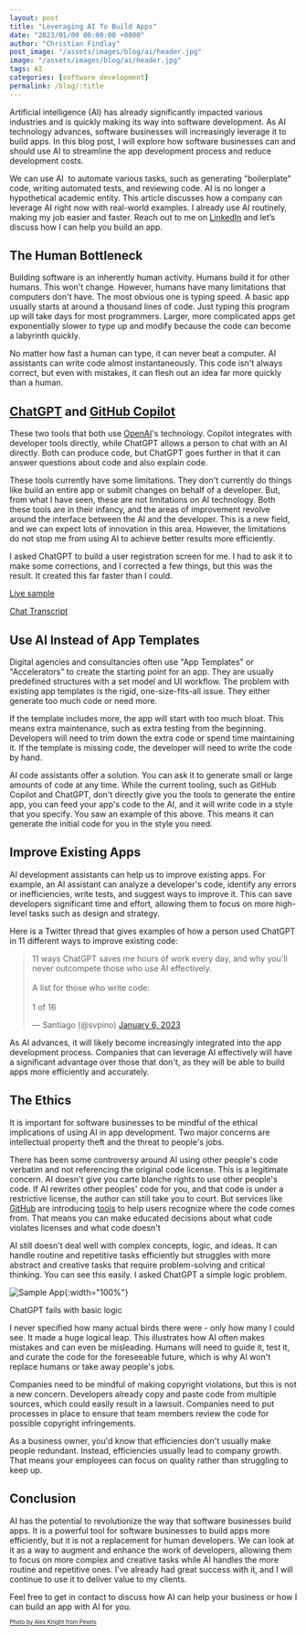 ```yaml
---
layout: post
title: "Leveraging AI To Build Apps"
date: "2023/01/09 00:00:00 +0000"
author: "Christian Findlay"
post_image: "/assets/images/blog/ai/header.jpg"
image: "/assets/images/blog/ai/header.jpg"
tags: AI
categories: [software development]
permalink: /blog/:title
---
```


Artificial intelligence (AI) has already significantly impacted various industries and is quickly making its way into software development. As AI technology advances, software businesses will increasingly leverage it to build apps. In this blog post, I will explore how software businesses can and should use AI to streamline the app development process and reduce development costs.  

We can use AI  to automate various tasks, such as generating "boilerplate" code, writing automated tests, and reviewing code. AI is no longer a hypothetical academic entity. This article discusses how a company can leverage AI right now with real-world examples. I already use AI routinely, making my job easier and faster. Reach out to me on [LinkedIn](https://www.linkedin.com/in/christian-findlay/) and let’s discuss how I can help you build an app.  

The Human Bottleneck
--------------------

Building software is an inherently human activity. Humans build it for other humans. This won't change. However, humans have many limitations that computers don't have. The most obvious one is typing speed. A basic app usually starts at around a thousand lines of code. Just typing this program up will take days for most programmers. Larger, more complicated apps get exponentially slower to type up and modify because the code can become a labyrinth quickly.  

No matter how fast a human can type, it can never beat a computer. AI assistants can write code almost instantaneously. This code isn't always correct, but even with mistakes, it can flesh out an idea far more quickly than a human. 

[ChatGPT](https://openai.com/chatgpt/) and [GitHub Copilot](https://github.com/features/copilot)
-----------------------------------------------------------------------------------------------------

These two tools that both use [OpenAI](https://openai.com/)'s technology. Copilot integrates with developer tools directly, while ChatGPT allows a person to chat with an AI directly. Both can produce code, but ChatGPT goes further in that it can answer questions about code and also explain code.  

These tools currently have some limitations. They don't currently do things like build an entire app or submit changes on behalf of a developer. But, from what I have seen, these are not limitations on AI technology. Both these tools are in their infancy, and the areas of improvement revolve around the interface between the AI and the developer. This is a new field, and we can expect lots of innovation in this area. However, the limitations do not stop me from using AI to achieve better results more efficiently.   

I asked ChatGPT to build a user registration screen for me. I had to ask it to make some corrections, and I corrected a few things, but this was the result. It created this far faster than I could.  

[Live sample](https://dartpad.dev/?id=2d6f00b02d73428a0289d16342df5ae6)  

[Chat Transcript](https://gist.github.com/MelbourneDeveloper/5978d3b106bcc749a60150420348bdc8)  

Use AI Instead of App Templates
-------------------------------

Digital agencies and consultancies often use "App Templates" or "Accelerators" to create the starting point for an app. They are usually predefined structures with a set model and UI workflow. The problem with existing app templates is the rigid, one-size-fits-all issue. They either generate too much code or need more.   

If the template includes more, the app will start with too much bloat. This means extra maintenance, such as extra testing from the beginning. Developers will need to trim down the extra code or spend time maintaining it. If the template is missing code, the developer will need to write the code by hand.  

AI code assistants offer a solution. You can ask it to generate small or large amounts of code at any time. While the current tooling, such as GitHub Copilot and ChatGPT, don't directly give you the tools to generate the entire app, you can feed your app's code to the AI, and it will write code in a style that you specify. You saw an example of this above. This means it can generate the initial code for you in the style you need.   

Improve Existing Apps
---------------------

AI development assistants can help us to improve existing apps. For example, an AI assistant can analyze a developer's code, identify any errors or inefficiencies, write tests, and suggest ways to improve it. This can save developers significant time and effort, allowing them to focus on more high-level tasks such as design and strategy.   

Here is a Twitter thread that gives examples of how a person used ChatGPT in 11 different ways to improve existing code:

<blockquote class="twitter-tweet"><p lang="en" dir="ltr">11 ways ChatGPT saves me hours of work every day, and why you&#39;ll never outcompete those who use AI effectively.<br><br>A list for those who write code:<br><br>1 of 16</p>&mdash; Santiago (@svpino) <a href="https://twitter.com/svpino/status/1611357154514186241?ref_src=twsrc%5Etfw">January 6, 2023</a></blockquote> <script async src="https://platform.twitter.com/widgets.js" charset="utf-8"></script> 

As AI advances, it will likely become increasingly integrated into the app development process. Companies that can leverage AI effectively will have a significant advantage over those that don't, as they will be able to build apps more efficiently and accurately.  

The Ethics
----------

It is important for software businesses to be mindful of the ethical implications of using AI in app development. Two major concerns are intellectual property theft and the threat to people's jobs.   

There has been some controversy around AI using other people's code verbatim and not referencing the original code license. This is a legitimate concern. AI doesn't give you carte blanche rights to use other people's code. If AI rewrites other peoples' code for you, and that code is under a restrictive license, the author can still take you to court. But services like [GitHub](https://github.com/) are introducing [tools](https://github.blog/2022-11-01-preview-referencing-public-code-in-github-copilot/) to help users recognize where the code comes from. That means you can make educated decisions about what code violates licenses and what code doesn't  

AI still doesn't deal well with complex concepts, logic, and ideas. It can handle routine and repetitive tasks efficiently but struggles with more abstract and creative tasks that require problem-solving and critical thinking. You can see this easily. I asked ChatGPT a simple logic problem. 

![Sample App](/assets/images/blog/ai/chat.png){:width="100%"}

ChatGPT fails with basic logic

I never specified how many actual birds there were - only how many I could see. It made a huge logical leap. This illustrates how AI often makes mistakes and can even be misleading. Humans will need to guide it, test it, and curate the code for the foreseeable future, which is why AI won't replace humans or take away people's jobs.  

Companies need to be mindful of making copyright violations, but this is not a new concern. Developers already copy and paste code from multiple sources, which could easily result in a lawsuit. Companies need to put processes in place to ensure that team members review the code for possible copyright infringements.   

As a business owner, you'd know that efficiencies don't usually make people redundant. Instead, efficiencies usually lead to company growth. That means your employees can focus on quality rather than struggling to keep up.  

Conclusion
----------

AI has the potential to revolutionize the way that software businesses build apps. It is a powerful tool for software businesses to build apps more efficiently, but it is not a replacement for human developers. We can look at it as a way to augment and enhance the work of developers, allowing them to focus on more complex and creative tasks while AI handles the more routine and repetitive ones. I've already had great success with it, and I will continue to use it to deliver value to my clients.   

Feel free to get in contact to discuss how AI can help your business or how I can build an app with AI for you.

<sub><sup>[Photo by Alex Knight from Pexels](https://www.pexels.com/photo/high-angle-photo-of-robot-2599244/)</sup></sub>